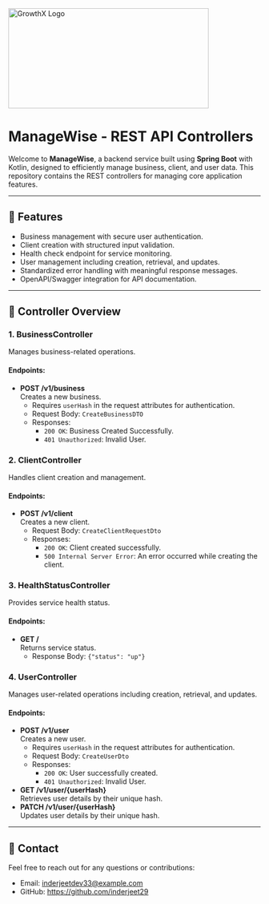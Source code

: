 <img src="https://github.com/user-attachments/assets/48406db6-99c8-44d5-ab80-c5afd4ad8af8" alt="GrowthX Logo" width="400" height="200"/>
<h1>ManageWise - REST API Controllers</h1>
  <p>
    Welcome to <strong>ManageWise</strong>, a backend service built using <strong>Spring Boot</strong> with Kotlin,
    designed to efficiently manage business, client, and user data. This repository contains the REST controllers
    for managing core application features.
  </p>

  <hr />

  <h2>🚀 Features</h2>
  <ul>
    <li>Business management with secure user authentication.</li>
    <li>Client creation with structured input validation.</li>
    <li>Health check endpoint for service monitoring.</li>
    <li>User management including creation, retrieval, and updates.</li>
    <li>Standardized error handling with meaningful response messages.</li>
    <li>OpenAPI/Swagger integration for API documentation.</li>
  </ul>

  <hr />

  <h2>📂 Controller Overview</h2>

  <h3>1. <strong>BusinessController</strong></h3>
  <p>Manages business-related operations.</p>
  <h4>Endpoints:</h4>
  <ul>
    <li>
      <strong>POST /v1/business</strong><br />
      Creates a new business.
      <ul>
        <li>Requires <code>userHash</code> in the request attributes for authentication.</li>
        <li>Request Body: <code>CreateBusinessDTO</code></li>
        <li>Responses:
          <ul>
            <li><code>200 OK</code>: Business Created Successfully.</li>
            <li><code>401 Unauthorized</code>: Invalid User.</li>
          </ul>
        </li>
      </ul>
    </li>
  </ul>

  <h3>2. <strong>ClientController</strong></h3>
  <p>Handles client creation and management.</p>
  <h4>Endpoints:</h4>
  <ul>
    <li>
      <strong>POST /v1/client</strong><br />
      Creates a new client.
      <ul>
        <li>Request Body: <code>CreateClientRequestDto</code></li>
        <li>Responses:
          <ul>
            <li><code>200 OK</code>: Client created successfully.</li>
            <li><code>500 Internal Server Error</code>: An error occurred while creating the client.</li>
          </ul>
        </li>
      </ul>
    </li>
  </ul>

  <h3>3. <strong>HealthStatusController</strong></h3>
  <p>Provides service health status.</p>
  <h4>Endpoints:</h4>
  <ul>
    <li>
      <strong>GET /</strong><br />
      Returns service status.
      <ul>
        <li>Response Body: <code>{"status": "up"}</code></li>
      </ul>
    </li>
  </ul>

  <h3>4. <strong>UserController</strong></h3>
  <p>Manages user-related operations including creation, retrieval, and updates.</p>
  <h4>Endpoints:</h4>
  <ul>
    <li>
      <strong>POST /v1/user</strong><br />
      Creates a new user.
      <ul>
        <li>Requires <code>userHash</code> in the request attributes for authentication.</li>
        <li>Request Body: <code>CreateUserDto</code></li>
        <li>Responses:
          <ul>
            <li><code>200 OK</code>: User successfully created.</li>
            <li><code>401 Unauthorized</code>: Invalid User.</li>
          </ul>
        </li>
      </ul>
    </li>
    <li>
      <strong>GET /v1/user/{userHash}</strong><br />
      Retrieves user details by their unique hash.
    </li>
    <li>
      <strong>PATCH /v1/user/{userHash}</strong><br />
      Updates user details by their unique hash.
    </li>
  </ul>

  <hr />

  <h2>💬 Contact</h2>
  <p>Feel free to reach out for any questions or contributions:</p>
  <ul>
    <li>Email: <a href="mailto:inderjeetdev33@example.com">inderjeetdev33@example.com</a></li>
    <li>GitHub: <a href="https://github.com/inderjeet29">https://github.com/inderjeet29</a></li>
  </ul>
